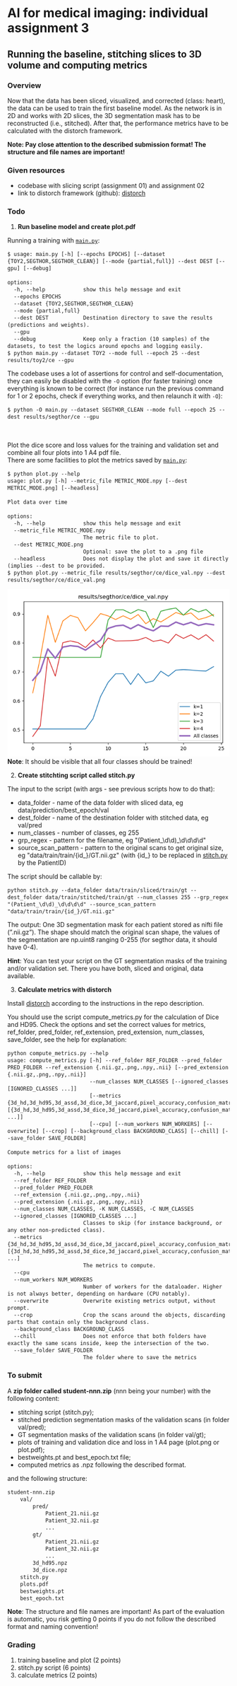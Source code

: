 # AI for medical imaging: individual assignment 3

## Running the baseline, stitching slices to 3D volume and computing metrics

### Overview

Now that the data has been sliced, visualized, and corrected (class: heart),
the data can be used to train the first baseline model.
As the network is in 2D and works with 2D slices,
the 3D segmentation mask has to be reconstructed (i.e., stitched).
After that, the performance metrics have to be calculated with the distorch framework.

**Note: Pay close attention to the described submission format! The structure and file names are important!**

### Given resources

- codebase with slicing script (assignment 01) and assignment 02
- link to distorch framework (github): [distorch](https://github.com/jeromerony/distorch)

### Todo

1. **Run baseline model and create plot.pdf**

Running a training with [`main.py`](../main.py):

```
$ usage: main.py [-h] [--epochs EPOCHS] [--dataset {TOY2,SEGTHOR,SEGTHOR_CLEAN}] [--mode {partial,full}] --dest DEST [--gpu] [--debug]

options:
  -h, --help            show this help message and exit
  --epochs EPOCHS
  --dataset {TOY2,SEGTHOR,SEGTHOR_CLEAN}
  --mode {partial,full}
  --dest DEST           Destination directory to save the results (predictions and weights).
  --gpu
  --debug               Keep only a fraction (10 samples) of the datasets, to test the logics around epochs and logging easily.
$ python main.py --dataset TOY2 --mode full --epoch 25 --dest results/toy2/ce --gpu
```

The codebase uses a lot of assertions for control and self-documentation,
they can easily be disabled with the `-O` option (for faster training) once everything is known to be correct
(for instance run the previous command for 1 or 2 epochs, check if everything works, and then relaunch it with `-O`):

```
$ python -O main.py --dataset SEGTHOR_CLEAN --mode full --epoch 25 --dest results/segthor/ce --gpu
```

<br><br>
Plot the dice score and loss values for the training and validation set and combine all four plots into 1 A4 pdf
file. <Br>
There are some facilities to plot the metrics saved by [`main.py`](../main.py):

```
$ python plot.py --help
usage: plot.py [-h] --metric_file METRIC_MODE.npy [--dest METRIC_MODE.png] [--headless]

Plot data over time

options:
  -h, --help            show this help message and exit
  --metric_file METRIC_MODE.npy
                        The metric file to plot.
  --dest METRIC_MODE.png
                        Optional: save the plot to a .png file
  --headless            Does not display the plot and save it directly (implies --dest to be provided.
$ python plot.py --metric_file results/segthor/ce/dice_val.npy --dest results/segthor/ce/dice_val.png
```

![Validation DSC](../dice_val.png)
**Note**: It should be visible that all four classes should be trained!

2. **Create stitchting script called stitch.py**

The input to the script (with args - see previous scripts how to do that):

- data_folder - name of the data folder with sliced data, eg data/prediction/best_epoch/val
- dest_folder - name of the destination folder with stitched data, eg val/pred
- num_classes - number of classes, eg 255
- grp_regex - pattern for the filename, eg "(Patient_\d\d)_\d\d\d\d"
- source_scan_pattern - pattern to the original scans to get original size, eg "data/train/train/{id_}/GT.nii.gz" (with
  {id_} to be replaced in [stitch.py](http://stitch.py) by the PatientID)

The script should be callable by:

```
python stitch.py --data_folder data/train/sliced/train/gt --dest_folder data/train/stitched/train/gt --num_classes 255 --grp_regex "(Patient_\d\d)_\d\d\d\d" --source_scan_pattern "data/train/train/{id_}/GT.nii.gz"
```

The output:
One 3D segmentation mask for each patient stored as nifti file (”.nii.gz”).
The shape should match the original scan shape, the values of the segmentation are np.uint8 ranging 0-255 (for segthor
data, it should have 0-4).

**Hint**: You can test your script on the GT segmentation masks of the training and/or validation set. There you have
both, sliced and original, data available.

3. **Calculate metrics with distorch**

Install [distorch](https://github.com/jeromerony/distorch) according to the instructions in the repo description.

You should use the script compute_metrics.py for the calculation of Dice and HD95.
Check the options and set the correct values for metrics, ref_folder, pred_folder, ref_extension, pred_extension,
num_classes, save_folder, see the help for explanation:

```
python compute_metrics.py --help
usage: compute_metrics.py [-h] --ref_folder REF_FOLDER --pred_folder PRED_FOLDER --ref_extension {.nii.gz,.png,.npy,.nii} [--pred_extension {.nii.gz,.png,.npy,.nii}]
                          --num_classes NUM_CLASSES [--ignored_classes [IGNORED_CLASSES ...]]
                          [--metrics {3d_hd,3d_hd95,3d_assd,3d_dice,3d_jaccard,pixel_accuracy,confusion_matrix} [{3d_hd,3d_hd95,3d_assd,3d_dice,3d_jaccard,pixel_accuracy,confusion_matrix} ...]]
                          [--cpu] [--num_workers NUM_WORKERS] [--overwrite] [--crop] [--background_class BACKGROUND_CLASS] [--chill] [--save_folder SAVE_FOLDER]

Compute metrics for a list of images

options:
  -h, --help            show this help message and exit
  --ref_folder REF_FOLDER
  --pred_folder PRED_FOLDER
  --ref_extension {.nii.gz,.png,.npy,.nii}
  --pred_extension {.nii.gz,.png,.npy,.nii}
  --num_classes NUM_CLASSES, -K NUM_CLASSES, -C NUM_CLASSES
  --ignored_classes [IGNORED_CLASSES ...]
                        Classes to skip (for instance background, or any other non-predicted class).
  --metrics {3d_hd,3d_hd95,3d_assd,3d_dice,3d_jaccard,pixel_accuracy,confusion_matrix} [{3d_hd,3d_hd95,3d_assd,3d_dice,3d_jaccard,pixel_accuracy,confusion_matrix} ...]
                        The metrics to compute.
  --cpu
  --num_workers NUM_WORKERS
                        Number of workers for the dataloader. Higher is not always better, depending on hardware (CPU notably).
  --overwrite           Overwrite existing metrics output, without prompt.
  --crop                Crop the scans around the objects, discarding parts that contain only the background class.
  --background_class BACKGROUND_CLASS
  --chill               Does not enforce that both folders have exactly the same scans inside, keep the intersection of the two.
  --save_folder SAVE_FOLDER
                        The folder where to save the metrics
```

### To submit

A **zip folder called student-nnn.zip** (nnn being your number) with the following content:

- stitching script (stitch.py);
- stitched prediction segmentation masks of the validation scans (in folder val/pred);
- GT segmentation masks of the validation scans (in folder val/gt);
- plots of training and validation dice and loss in 1 A4 page (plot.png or plot.pdf);
- bestweights.pt and best_epoch.txt file;
- computed metrics as .npz following the described format.

and the following structure:

```
student-nnn.zip
    val/
        pred/
            Patient_21.nii.gz
            Patient_32.nii.gz
            ...
        gt/
            Patient_21.nii.gz
            Patient_32.nii.gz
            ...
        3d_hd95.npz
        3d_dice.npz
    stitch.py
    plots.pdf
    bestweights.pt
    best_epoch.txt
```

**Note**: The structure and file names are important! As part of the evaluation is automatic, you risk getting 0 points
if you do not follow the described format and naming convention!

### Grading

1. training baseline and plot (2 points)
2. stitch.py script (6 points)
3. calculate metrics (2 points)
